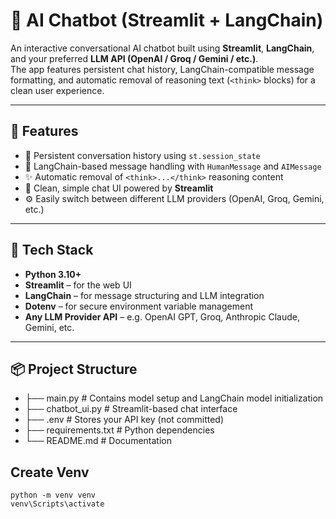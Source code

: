 # 💬 AI Chatbot (Streamlit + LangChain)

An interactive conversational AI chatbot built using **Streamlit**, **LangChain**, and your preferred **LLM API (OpenAI / Groq / Gemini / etc.)**.  
The app features persistent chat history, LangChain-compatible message formatting, and automatic removal of reasoning text (`<think>` blocks) for a clean user experience.

---

## 🚀 Features
- 🔁 Persistent conversation history using `st.session_state`
- 🧠 LangChain-based message handling with `HumanMessage` and `AIMessage`
- ✨ Automatic removal of `<think>...</think>` reasoning content
- 🎨 Clean, simple chat UI powered by **Streamlit**
- ⚙️ Easily switch between different LLM providers (OpenAI, Groq, Gemini, etc.)

---

## 🧰 Tech Stack
- **Python 3.10+**
- **Streamlit** – for the web UI  
- **LangChain** – for message structuring and LLM integration  
- **Dotenv** – for secure environment variable management  
- **Any LLM Provider API** – e.g. OpenAI GPT, Groq, Anthropic Claude, Gemini, etc.

---

## 📦 Project Structure
- ├── main.py # Contains model setup and LangChain model initialization
- ├── chatbot_ui.py # Streamlit-based chat interface
- ├── .env # Stores your API key (not committed)
- ├── requirements.txt # Python dependencies
- └── README.md # Documentation


## Create Venv
```
python -m venv venv
venv\Scripts\activate
```
